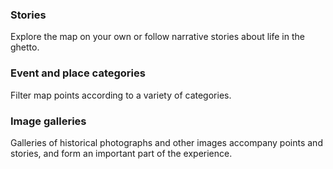 ### Stories
Explore the map on your own or follow narrative stories about life in the ghetto.

### Event and place categories
Filter map points according to a variety of categories.

### Image galleries
Galleries of historical photographs and other images accompany points and stories, and form an important part of the experience.